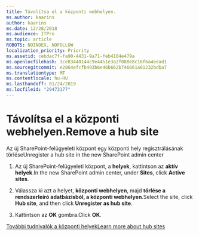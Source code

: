 ```yaml
---
title: Távolítsa el a központi webhelyen.
ms.author: kaarins
author: kaarins
ms.date: 12/28/2018
ms.audience: ITPro
ms.topic: article
ROBOTS: NOINDEX, NOFOLLOW
localization_priority: Priority
ms.assetid: cebdac7f-fa90-4431-9a71-feb4104e479a
ms.openlocfilehash: 3ce83440144c9e4451e3a2f088e8c16f6a4eead1
ms.sourcegitcommit: e2864efcfb493b6e46b662b746661a61232bdba7
ms.translationtype: MT
ms.contentlocale: hu-HU
ms.lasthandoff: 01/24/2019
ms.locfileid: "29473177"
---
```

# <a name="remove-a-hub-site"></a><span data-ttu-id="399c9-102">Távolítsa el a központi webhelyen.</span><span class="sxs-lookup"><span data-stu-id="399c9-102">Remove a hub site</span></span>

<span data-ttu-id="399c9-103">Az új SharePoint-felügyeleti központ egy központi hely regisztrálásának törlése</span><span class="sxs-lookup"><span data-stu-id="399c9-103">Unregister a hub site in the new SharePoint admin center</span></span>
  
1. <span data-ttu-id="399c9-104">Az új SharePoint-felügyeleti központ, a **helyek**, kattintson az **aktív helyek**.</span><span class="sxs-lookup"><span data-stu-id="399c9-104">In the new SharePoint admin center, under **Sites**, click **Active sites**.</span></span> 
    
2. <span data-ttu-id="399c9-105">Válassza ki azt a helyet, **központi webhelyen**, majd **törlése a rendszerleíró adatbázisból, a központi webhelyen**.</span><span class="sxs-lookup"><span data-stu-id="399c9-105">Select the site, click **Hub site**, and then click **Unregister as hub site**.</span></span> 
    
3. <span data-ttu-id="399c9-106">Kattintson az **OK** gombra.</span><span class="sxs-lookup"><span data-stu-id="399c9-106">Click **OK**.</span></span> 
    
[<span data-ttu-id="399c9-107">További tudnivalók a központi helyek</span><span class="sxs-lookup"><span data-stu-id="399c9-107">Learn more about hub sites</span></span>](https://support.office.com/en-us/article/what-is-a-sharepoint-hub-site-fe26ae84-14b7-45b6-a6d1-948b3966427f?ui=en-US&amp;rs=en-US&amp;ad=US)
  

